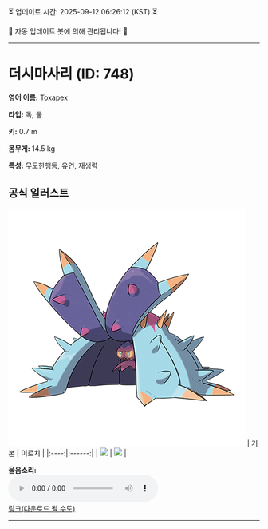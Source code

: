 
⏳ 업데이트 시간: 2025-09-12 06:26:12 (KST) ⏳

🤖 자동 업데이트 봇에 의해 관리됩니다! 🤖

---

# 더시마사리 (ID: 748)
**영어 이름:** Toxapex

**타입:** 독, 물

**키:** 0.7 m

**몸무게:** 14.5 kg

**특성:** 무도한행동, 유연, 재생력

## 공식 일러스트
![](https://raw.githubusercontent.com/PokeAPI/sprites/master/sprites/pokemon/other/official-artwork/748.png)
| 기본 | 이로치 |
|:----:|:------:|
| <img src="http://play.pokemonshowdown.com/sprites/ani/toxapex.gif" width="200"> | <img src="http://play.pokemonshowdown.com/sprites/ani-shiny/toxapex.gif" width="200"> |

**울음소리:**<br><audio controls src="https://raw.githubusercontent.com/PokeAPI/cries/main/cries/pokemon/latest/748.ogg"></audio><br> [링크(다운로드 될 수도)](https://raw.githubusercontent.com/PokeAPI/cries/main/cries/pokemon/latest/748.ogg)


---
